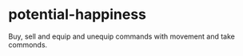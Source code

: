 potential-happiness
===================

Buy, sell and equip and unequip commands with movement and take commonds.
